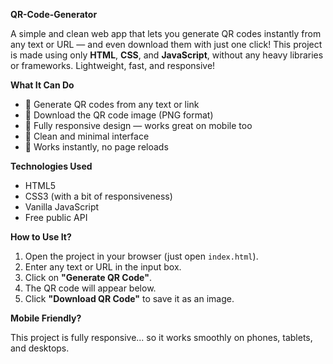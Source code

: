 **QR-Code-Generator**

A simple and clean web app that lets you generate QR codes instantly from any text or URL — and even download them with just one click!
This project is made using only **HTML**, **CSS**, and **JavaScript**, without any heavy libraries or frameworks. Lightweight, fast, and responsive!

**What It Can Do**

- 🔹 Generate QR codes from any text or link
- 🔹 Download the QR code image (PNG format)
- 🔹 Fully responsive design — works great on mobile too
- 🔹 Clean and minimal interface
- 🔹 Works instantly, no page reloads

**Technologies Used**

- HTML5
- CSS3 (with a bit of responsiveness)
- Vanilla JavaScript
- Free public API 

**How to Use It?**

1. Open the project in your browser (just open `index.html`).
2. Enter any text or URL in the input box.
3. Click on **"Generate QR Code"**.
4. The QR code will appear below.
5. Click **"Download QR Code"** to save it as an image.

**Mobile Friendly?**

This project is fully responsive... so it works smoothly on phones, tablets, and desktops.

